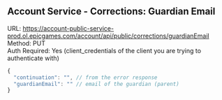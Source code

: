 ## Account Service - Corrections: Guardian Email

URL: https://account-public-service-prod.ol.epicgames.com/account/api/public/corrections/guardianEmail \
Method: PUT \
Auth Required: Yes (client_credentials of the client you are trying to authenticate with)

```js
{
  "continuation": "", // from the error response
  "guardianEmail": "" // email of the guardian (parent)
}
```

